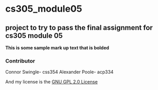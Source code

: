 # cs305_module05
## project to try to pass the final assignment for cs305 module 05

**This is some sample mark up text that is bolded**

### Contributor

Connor Swingle- css354
Alexander Poole- acp334

And my license is the [GNU GPL 2.0 License](LICENSE)
